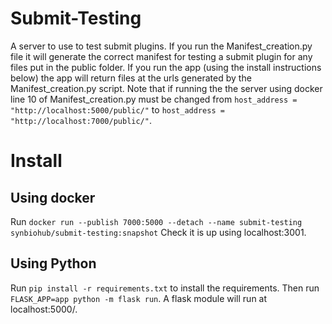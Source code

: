 # Submit-Testing
A server to use to test submit plugins. If you run the Manifest_creation.py file it will generate the correct manifest for testing a submit plugin for any files put in the public folder. If you run the app (using the install instructions below) the app will return files at the urls generated by the Manifest_creation.py script. Note that if running the the server using docker line 10 of Manifest_creation.py must be changed from `host_address = "http://localhost:5000/public/"` to `host_address = "http://localhost:7000/public/"`.

# Install
## Using docker
Run `docker run --publish 7000:5000 --detach --name submit-testing synbiohub/submit-testing:snapshot`
Check it is up using localhost:3001.

## Using Python
Run `pip install -r requirements.txt` to install the requirements. Then run `FLASK_APP=app python -m flask run`. A flask module will run at localhost:5000/.
